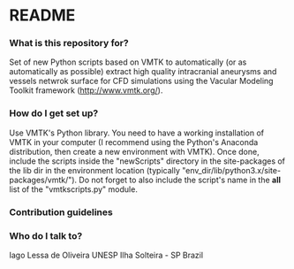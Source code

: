 # README #

### What is this repository for? ###

Set of new Python scripts based on VMTK to automatically (or as automatically 
as possible) extract high quality intracranial aneurysms and vessels netwrok
surface for CFD simulations using the Vacular Modeling Toolkit framework 
(http://www.vmtk.org/).

### How do I get set up? ###

Use VMTK's Python library.
You need to have a working installation of VMTK in your computer (I recommend
using the Python's Anaconda distribution, then create a new environment 
with VMTK). Once done, include the scripts inside the "newScripts" directory
in the site-packages of the lib dir in the environment location (typically
"env_dir/lib/python3.x/site-packages/vmtk/").
Do not forget to also include the script's name in the __all__ list of the
"vmtkscripts.py" module.

### Contribution guidelines ###


### Who do I talk to? ###

Iago Lessa de Oliveira
UNESP
Ilha Solteira - SP
Brazil

